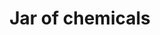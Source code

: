 ---
layout: item
title: Jar of chemicals
item-id: 23064
datatable: true
id: 23064
name: "Jar of chemicals"
members: true
lowalch: 0
highalch: 0
examine: "Looks unstable."
monsters:
  - id: 8615
    name: "Alchemical Hydra"
    members: true
    combat_level: 426
    wiki_url: "https://oldschool.runescape.wiki/w/Alchemical_Hydra#Five_heads"
    drops:
      - quantity: "1"
        rarity: 0.0005
        drop_requirements: null
---